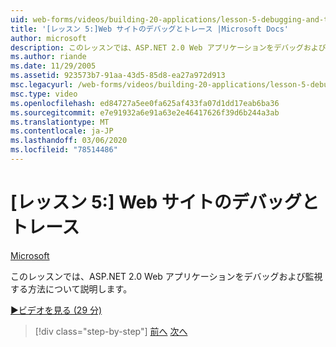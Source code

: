 ```yaml
---
uid: web-forms/videos/building-20-applications/lesson-5-debugging-and-tracing-your-website
title: '[レッスン 5:]Web サイトのデバッグとトレース |Microsoft Docs'
author: microsoft
description: このレッスンでは、ASP.NET 2.0 Web アプリケーションをデバッグおよび監視する方法について説明します。
ms.author: riande
ms.date: 11/29/2005
ms.assetid: 923573b7-91aa-43d5-85d8-ea27a972d913
msc.legacyurl: /web-forms/videos/building-20-applications/lesson-5-debugging-and-tracing-your-website
msc.type: video
ms.openlocfilehash: ed84727a5ee0fa625af433fa07d1dd17eab6ba36
ms.sourcegitcommit: e7e91932a6e91a63e2e46417626f39d6b244a3ab
ms.translationtype: MT
ms.contentlocale: ja-JP
ms.lasthandoff: 03/06/2020
ms.locfileid: "78514486"
---
```

# <a name="lesson-5-debugging-and-tracing-your-website"></a>[レッスン 5:] Web サイトのデバッグとトレース

[Microsoft](https://github.com/microsoft)

このレッスンでは、ASP.NET 2.0 Web アプリケーションをデバッグおよび監視する方法について説明します。

[&#9654;ビデオを見る (29 分)](https://channel9.msdn.com/Blogs/ASP-NET-Site-Videos/lesson-5-debugging-and-tracing-your-website)

> [!div class="step-by-step"]
> [前へ](lesson-4-understanding-web-application-state.md)
> [次へ](lesson-6-working-with-stylesheets-and-master-pages.md)
